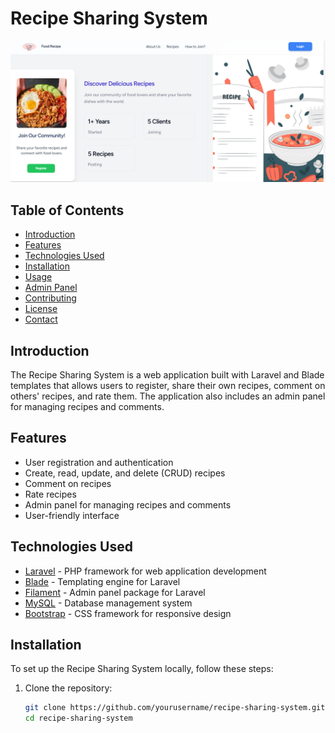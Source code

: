 # Recipe Sharing System

![Recipe Sharing System Screenshot](https://github.com/patricklime30/recipe_system/blob/main/public/assets/img/homepage.png?raw=true)

## Table of Contents
- [Introduction](#introduction)
- [Features](#features)
- [Technologies Used](#technologies-used)
- [Installation](#installation)
- [Usage](#usage)
- [Admin Panel](#admin-panel)
- [Contributing](#contributing)
- [License](#license)
- [Contact](#contact)

## Introduction
The Recipe Sharing System is a web application built with Laravel and Blade templates that allows users to register, share their own recipes, comment on others' recipes, and rate them. The application also includes an admin panel for managing recipes and comments.

## Features
- User registration and authentication
- Create, read, update, and delete (CRUD) recipes
- Comment on recipes
- Rate recipes
- Admin panel for managing recipes and comments
- User-friendly interface

## Technologies Used
- [Laravel](https://laravel.com/) - PHP framework for web application development
- [Blade](https://laravel.com/docs/blade) - Templating engine for Laravel
- [Filament](https://filamentphp.com/) - Admin panel package for Laravel
- [MySQL](https://www.mysql.com/) - Database management system
- [Bootstrap](https://getbootstrap.com/) - CSS framework for responsive design

## Installation
To set up the Recipe Sharing System locally, follow these steps:

1. Clone the repository:
   ```bash
   git clone https://github.com/yourusername/recipe-sharing-system.git
   cd recipe-sharing-system
